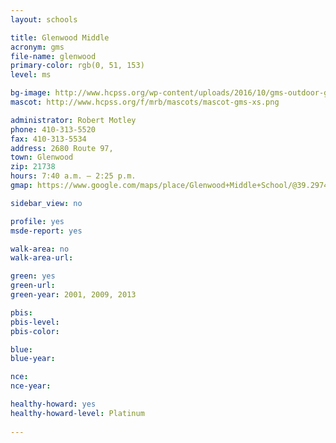 ```yaml
---
layout: schools

title: Glenwood Middle
acronym: gms
file-name: glenwood
primary-color: rgb(0, 51, 153)
level: ms

bg-image: http://www.hcpss.org/wp-content/uploads/2016/10/gms-outdoor-group.jpg
mascot: http://www.hcpss.org/f/mrb/mascots/mascot-gms-xs.png

administrator: Robert Motley
phone: 410-313-5520
fax: 410-313-5534
address: 2680 Route 97, 
town: Glenwood
zip: 21738
hours: 7:40 a.m. – 2:25 p.m.
gmap: https://www.google.com/maps/place/Glenwood+Middle+School/@39.2974363,-77.0264233,17z/data=!3m1!4b1!4m2!3m1!1s0x89c828891da237c9:0xfb357c63636827cb?hl=en

sidebar_view: no

profile: yes
msde-report: yes

walk-area: no
walk-area-url: 

green: yes
green-url:
green-year: 2001, 2009, 2013

pbis:
pbis-level:
pbis-color:

blue:
blue-year:

nce:
nce-year:

healthy-howard: yes
healthy-howard-level: Platinum
 
---
```

